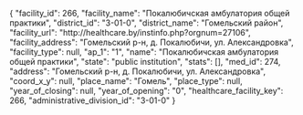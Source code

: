 {
    "facility_id": 266,
    "facility_name": "Покалюбичская амбулатория общей практики",
    "district_id": "3-01-0",
    "district_name": "Гомельский район",
    "facility_url": "http:\/\/healthcare.by\/instinfo.php?orgnum=27106",
    "facility_address": "Гомельский р-н, д. Покалюбичи, ул. Александровка",
    "facility_type": null,
    "ap_1": "1",
    "name": "Покалюбичская амбулатория общей практики",
    "state": "public institution",
    "stats": [],
    "med_id": 274,
    "address": "Гомельский р-н, д. Покалюбичи, ул. Александровка",
    "coord_x_y": null,
    "place_name": "Гомель",
    "place_type": null,
    "year_of_closing": null,
    "year_of_opening": "0",
    "healthcare_facility_key": 266,
    "administrative_division_id": "3-01-0"
}